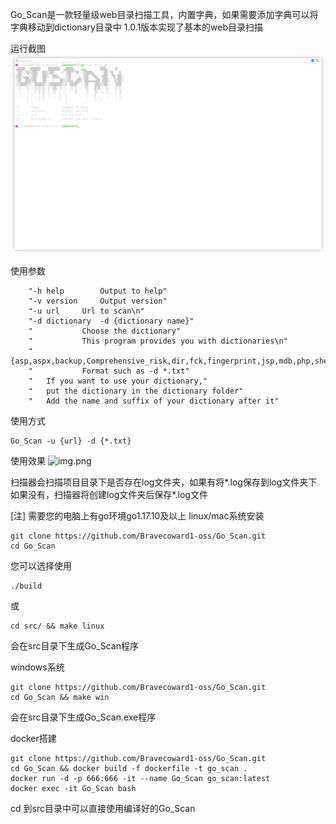 Go_Scan是一款轻量级web目录扫描工具，内置字典，如果需要添加字典可以将字典移动到dictionary目录中
1.0.1版本实现了基本的web目录扫描
    
运行截图
![img.png](img/img.png)

使用参数

        "-h	help		Output to help"
		"-v	version		Output version"
		"-u	url		Url to scan\n"
		"-d	dictionary	-d {dictionary name}"
		"			Choose the dictionary"
		"			This program provides you with dictionaries\n"
		"			{asp,aspx,backup,Comprehensive_risk,dir,fck,fingerprint,jsp,mdb,php,shell,top,type}"
		"			Format such as -d *.txt"
		"	If you want to use your dictionary,"
		"	put the dictionary in the dictionary folder"
		"	Add the name and suffix of your dictionary after it"

使用方式
    
    Go_Scan -u {url} -d {*.txt}

使用效果
![img.png](img2.png)

扫描器会扫描项目目录下是否存在log文件夹，如果有将*.log保存到log文件夹下
如果没有，扫描器将创建log文件夹后保存*.log文件

[注] 需要您的电脑上有go环境go1.17.10及以上
linux/mac系统安装
    
    git clone https://github.com/Bravecoward1-oss/Go_Scan.git
    cd Go_Scan

您可以选择使用

    ./build
或

    cd src/ && make linux

会在src目录下生成Go_Scan程序

windows系统

    git clone https://github.com/Bravecoward1-oss/Go_Scan.git
    cd Go_Scan && make win

会在src目录下生成Go_Scan.exe程序

docker搭建
    
    git clone https://github.com/Bravecoward1-oss/Go_Scan.git
    cd Go_Scan && docker build -f dockerfile -t go_scan .
    docker run -d -p 666:666 -it --name Go_Scan go_scan:latest
    docker exec -it Go_Scan bash

cd 到src目录中可以直接使用编译好的Go_Scan

